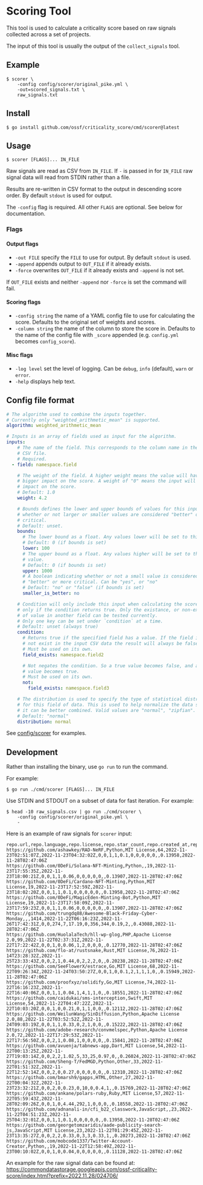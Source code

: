 # Scoring Tool

This tool is used to calculate a criticality score based on raw signals
collected across a set of projects.

The input of this tool is usually the output of the `collect_signals` tool.

## Example

```shell
$ scorer \
    -config config/scorer/original_pike.yml \
    -out=scored_signals.txt \
    raw_signals.txt
```

## Install

```shell
$ go install github.com/ossf/criticality_score/cmd/scorer@latest
```

## Usage

```shell
$ scorer [FLAGS]... IN_FILE
```

Raw signals are read as CSV from `IN_FILE`. If `-` is passed in for `IN_FILE`
raw signal data will read from STDIN rather than a file.

Results are re-written in CSV format to the output in descending score order.
By default `stdout` is used for output.

The `-config` flag is required. All other `FLAGS` are optional.
See below for documentation.

### Flags

#### Output flags

- `-out FILE` specify the `FILE` to use for output. By default `stdout` is used.
- `-append` appends output to `OUT_FILE` if it already exists.
- `-force` overwrites `OUT_FILE` if it already exists and `-append` is not set.

If `OUT_FILE` exists and neither `-append` nor `-force` is set the command will
fail.

#### Scoring flags

- `-config string` the name of a YAML config file to use for calculating the
  score. Defaults to the original set of weights and scores.
- `-column string` the name of the column to store the score in. Defaults to
  the name of the config file with `_score` appended (e.g. `config.yml` becomes
  `config_score`).

#### Misc flags

- `-log level` set the level of logging. Can be `debug`, `info` (default),
  `warn` or `error`.
- `-help` displays help text.

## Config file format

```yaml
# The algorithm used to combine the inputs together.
# Currently only "weighted_arithmetic_mean" is supported.
algorithm: weighted_arithmetic_mean

# Inputs is an array of fields used as input for the algorithm.
inputs:
    # The name of the field. This corresponds to the column name in the input
    # CSV file.
    # Required.
  - field: namespace.field

    # The weight of the field. A higher weight means the value will have a
    # bigger impact on the score. A weight of "0" means the input will have no
    # impact on the score.
    # Default: 1.0
    weight: 4.2

    # Bounds defines the lower and upper bounds of values for this input, and
    # whether or not larger or smaller values are considered "better" or more
    # critical.
    # Default: unset.
    bounds:
      # The lower bound as a float. Any values lower will be set to this value.
      # Default: 0 (if bounds is set)
      lower: 100
      # The upper bound as a float. Any values higher will be set to this
      # value.
      # Default: 0 (if bounds is set)
      upper: 1000
      # A boolean indicating whether or not a small value is considered
      # "better" or more critical. Can be "yes", or "no"
      # Default: "no" or "false" (if bounds is set)
      smaller_is_better: no

    # Condition will only include this input when calculating the score if and
    # only if the condition returns true. Only the existance, or non-existance
    # of value in another field can be tested currently.
    # Only one key can be set under `condition` at a time.
    # Default: unset (always true)
    condition:
      # Returns true if the specified field has a value. If the field is does
      # not exist in the input CSV data the result will always be false.
      # Must be used on its own.
      field_exists: namespace.field2

      # Not negates the condition. So a true value becomes false, and a false
      # value becomes true.
      # Must be used on its own.
      not:
        field_exists: namespace.field3

    # The distribution is used to specify the type of statistical distribution
    # for this field of data. This is used to help normalize the data so that
    # it can be better combined. Valid values are "normal", "zipfian".
    # Default: "normal"
    distribution: normal
```

See
[config/scorer](https://github.com/ossf/criticality_score/tree/main/config/scorer)
for examples.

## Development

Rather than installing the binary, use `go run` to run the command.

For example:

```shell
$ go run ./cmd/scorer [FLAGS]... IN_FILE
```

Use STDIN and STDOUT on a subset of data for fast iteration. For example:

```shell
$ head -10 raw_signals.csv | go run ./cmd/scorer \
    -config config/scorer/original_pike.yml \
    -
```

Here is an example of raw signals for `scorer` input:

```csv
repo.url,repo.language,repo.license,repo.star_count,repo.created_at,repo.updated_at,legacy.created_since,legacy.updated_since,legacy.contributor_count,legacy.org_count,legacy.commit_frequency,legacy.recent_release_count,legacy.updated_issues_count,legacy.closed_issues_count,legacy.issue_comment_frequency,legacy.github_mention_count,depsdev.dependent_count,default_score,collection_date
https://github.com/ashawkey/RAD-NeRF,Python,MIT License,64,2022-11-23T02:51:07Z,2022-11-23T04:32:02Z,0,0,1,1,0.1,0,0,0,0,0,,0.13958,2022-11-28T02:47:06Z
https://github.com/0DeFi/Solana-NFT-Minting,Python,,19,2022-11-23T17:55:35Z,2022-11-23T18:00:21Z,0,0,1,1,0.06,0,0,0,0,0,,0.13907,2022-11-28T02:47:06Z
https://github.com/0DeFi/Cardano-NFT-Minting,Python,MIT License,19,2022-11-23T17:52:59Z,2022-11-23T18:02:20Z,0,0,1,1,0.1,0,0,0,0,0,,0.13958,2022-11-28T02:47:06Z
https://github.com/0DeFi/MagicEden-Minting-Bot,Python,MIT License,19,2022-11-23T17:58:09Z,2022-11-23T17:59:23Z,0,0,1,1,0.06,0,0,0,0,0,,0.13907,2022-11-28T02:47:06Z
https://github.com/trungdq88/Awesome-Black-Friday-Cyber-Monday,,,1414,2022-11-22T06:16:23Z,2022-11-26T17:42:31Z,0,0,274,7,17.19,0,356,344,0.19,2,,0.43088,2022-11-28T02:47:06Z
https://github.com/HuolalaTech/hll-wp-glog,PHP,Apache License 2.0,99,2022-11-22T02:37:31Z,2022-11-22T17:22:42Z,0,0,1,0,0.06,1,2,0,0,0,,0.12770,2022-11-28T02:47:06Z
https://github.com/flo-at/rustsnake,Rust,MIT License,76,2022-11-14T23:28:32Z,2022-11-25T23:33:43Z,0,0,2,1,0.44,0,2,2,2,0,,0.20238,2022-11-28T02:47:06Z
https://github.com/SeeFlowerX/estrace,Go,MIT License,68,2022-11-22T09:26:34Z,2022-11-24T03:50:27Z,0,0,1,0,0.1,2,1,1,1,0,,0.15949,2022-11-28T02:47:06Z
https://github.com/proofxyz/solidify,Go,MIT License,74,2022-11-22T16:16:23Z,2022-11-22T16:40:06Z,0,0,1,1,0.04,1,4,1,1,0,,0.18551,2022-11-28T02:47:06Z
https://github.com/caidukai/sms-interception,Swift,MIT License,54,2022-11-22T04:47:22Z,2022-11-22T10:03:20Z,0,0,1,0,0.21,0,1,1,0,0,,0.12112,2022-11-28T02:47:06Z
https://github.com/WeilunWang/SinDiffusion,Python,Apache License 2.0,88,2022-11-22T03:52:52Z,2022-11-24T09:03:19Z,0,0,1,1,0.33,0,2,1,0,0,,0.15222,2022-11-28T02:47:06Z
https://github.com/adobe-research/convmelspec,Python,Apache License 2.0,72,2022-11-22T17:29:53Z,2022-11-22T17:56:50Z,0,0,2,1,0.08,1,0,0,0,0,,0.15841,2022-11-28T02:47:06Z
https://github.com/avuenja/tabnews-app,Dart,MIT License,54,2022-11-22T00:13:25Z,2022-11-27T19:03:14Z,0,0,2,2,1.02,5,33,25,0.97,0,,0.26024,2022-11-28T02:47:06Z
https://github.com/Sheng-T/FedMGD,Python,Other,33,2022-11-22T01:51:32Z,2022-11-22T12:52:14Z,0,0,2,0,0.27,0,0,0,0,0,,0.12310,2022-11-28T02:47:06Z
https://github.com/bmarsh9/gapps,HTML,Other,27,2022-11-22T00:04:32Z,2022-11-23T23:32:21Z,0,0,2,0,0.23,0,10,0,0.4,1,,0.15769,2022-11-28T02:47:06Z
https://github.com/ankane/polars-ruby,Ruby,MIT License,57,2022-11-22T05:59:43Z,2022-11-28T02:09:26Z,0,0,1,0,4.44,292,1,0,0,0,,0.18558,2022-11-28T02:47:06Z
https://github.com/adnanali-in/cfi_b22_classwork,JavaScript,,23,2022-11-22T04:51:23Z,2022-11-25T04:32:01Z,0,0,1,1,0.1,0,0,0,0,0,,0.13958,2022-11-28T02:47:06Z
https://github.com/georgetomzaridis/aade-publicity-search-js,JavaScript,MIT License,23,2022-11-22T01:29:45Z,2022-11-23T13:35:27Z,0,0,2,2,0.33,0,3,3,0.33,1,,0.20273,2022-11-28T02:47:06Z
https://github.com/mobcode1337/Twitter-Account-Creator,Python,,19,2022-11-22T12:58:49Z,2022-11-23T00:10:02Z,0,0,1,0,0.04,0,0,0,0,0,,0.11128,2022-11-28T02:47:06Z
```

An example for the raw signal data can be found at: https://commondatastorage.googleapis.com/ossf-criticality-score/index.html?prefix=2022.11.28/024706/

